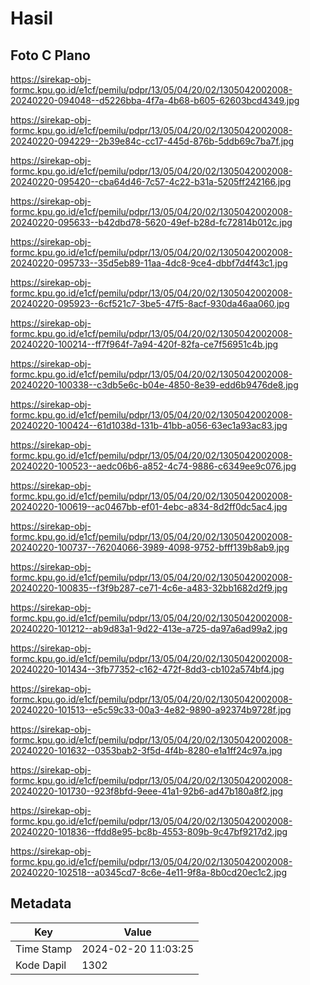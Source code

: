 # Hasil

## Foto C Plano

https://sirekap-obj-formc.kpu.go.id/e1cf/pemilu/pdpr/13/05/04/20/02/1305042002008-20240220-094048--d5226bba-4f7a-4b68-b605-62603bcd4349.jpg

https://sirekap-obj-formc.kpu.go.id/e1cf/pemilu/pdpr/13/05/04/20/02/1305042002008-20240220-094229--2b39e84c-cc17-445d-876b-5ddb69c7ba7f.jpg

https://sirekap-obj-formc.kpu.go.id/e1cf/pemilu/pdpr/13/05/04/20/02/1305042002008-20240220-095420--cba64d46-7c57-4c22-b31a-5205ff242166.jpg

https://sirekap-obj-formc.kpu.go.id/e1cf/pemilu/pdpr/13/05/04/20/02/1305042002008-20240220-095633--b42dbd78-5620-49ef-b28d-fc72814b012c.jpg

https://sirekap-obj-formc.kpu.go.id/e1cf/pemilu/pdpr/13/05/04/20/02/1305042002008-20240220-095733--35d5eb89-11aa-4dc8-9ce4-dbbf7d4f43c1.jpg

https://sirekap-obj-formc.kpu.go.id/e1cf/pemilu/pdpr/13/05/04/20/02/1305042002008-20240220-095923--6cf521c7-3be5-47f5-8acf-930da46aa060.jpg

https://sirekap-obj-formc.kpu.go.id/e1cf/pemilu/pdpr/13/05/04/20/02/1305042002008-20240220-100214--ff7f964f-7a94-420f-82fa-ce7f56951c4b.jpg

https://sirekap-obj-formc.kpu.go.id/e1cf/pemilu/pdpr/13/05/04/20/02/1305042002008-20240220-100338--c3db5e6c-b04e-4850-8e39-edd6b9476de8.jpg

https://sirekap-obj-formc.kpu.go.id/e1cf/pemilu/pdpr/13/05/04/20/02/1305042002008-20240220-100424--61d1038d-131b-41bb-a056-63ec1a93ac83.jpg

https://sirekap-obj-formc.kpu.go.id/e1cf/pemilu/pdpr/13/05/04/20/02/1305042002008-20240220-100523--aedc06b6-a852-4c74-9886-c6349ee9c076.jpg

https://sirekap-obj-formc.kpu.go.id/e1cf/pemilu/pdpr/13/05/04/20/02/1305042002008-20240220-100619--ac0467bb-ef01-4ebc-a834-8d2ff0dc5ac4.jpg

https://sirekap-obj-formc.kpu.go.id/e1cf/pemilu/pdpr/13/05/04/20/02/1305042002008-20240220-100737--76204066-3989-4098-9752-bfff139b8ab9.jpg

https://sirekap-obj-formc.kpu.go.id/e1cf/pemilu/pdpr/13/05/04/20/02/1305042002008-20240220-100835--f3f9b287-ce71-4c6e-a483-32bb1682d2f9.jpg

https://sirekap-obj-formc.kpu.go.id/e1cf/pemilu/pdpr/13/05/04/20/02/1305042002008-20240220-101212--ab9d83a1-9d22-413e-a725-da97a6ad99a2.jpg

https://sirekap-obj-formc.kpu.go.id/e1cf/pemilu/pdpr/13/05/04/20/02/1305042002008-20240220-101434--3fb77352-c162-472f-8dd3-cb102a574bf4.jpg

https://sirekap-obj-formc.kpu.go.id/e1cf/pemilu/pdpr/13/05/04/20/02/1305042002008-20240220-101513--e5c59c33-00a3-4e82-9890-a92374b9728f.jpg

https://sirekap-obj-formc.kpu.go.id/e1cf/pemilu/pdpr/13/05/04/20/02/1305042002008-20240220-101632--0353bab2-3f5d-4f4b-8280-e1a1ff24c97a.jpg

https://sirekap-obj-formc.kpu.go.id/e1cf/pemilu/pdpr/13/05/04/20/02/1305042002008-20240220-101730--923f8bfd-9eee-41a1-92b6-ad47b180a8f2.jpg

https://sirekap-obj-formc.kpu.go.id/e1cf/pemilu/pdpr/13/05/04/20/02/1305042002008-20240220-101836--ffdd8e95-bc8b-4553-809b-9c47bf9217d2.jpg

https://sirekap-obj-formc.kpu.go.id/e1cf/pemilu/pdpr/13/05/04/20/02/1305042002008-20240220-102518--a0345cd7-8c6e-4e11-9f8a-8b0cd20ec1c2.jpg


## Metadata

| Key        | Value               |
| ---------- | ------------------- |
| Time Stamp | 2024-02-20 11:03:25 |
| Kode Dapil | 1302                |



